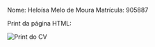 Nome: Heloísa Melo de Moura 
Matrícula: 905887

Print da página HTML:

![Print do CV](images/print.jpeg)
